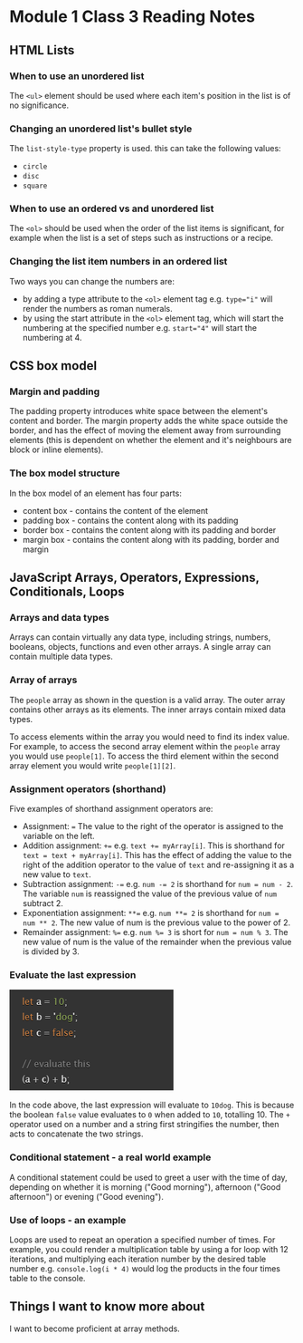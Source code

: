 # Module 1 Class 3 Reading Notes

## HTML Lists

### When to use an unordered list

The `<ul>` element should be used where each item's position in the list is of no significance.

### Changing an unordered list's bullet style

The `list-style-type` property is used. this can take the following values:

- `circle`
- `disc`
- `square`

### When to use an ordered vs and unordered list

The `<ol>` should be used when the order of the list items is significant, for example when the list is a set of steps such as instructions or a recipe.

### Changing the list item numbers in an ordered list

Two ways you can change the numbers are:

- by adding a type attribute to the `<ol>` element tag e.g. `type="i"` will render the numbers as roman numerals.
- by using the start attribute in the `<ol>` element tag, which will start the numbering at the specified number e.g. `start="4"` will start the numbering at 4.

## CSS box model

### Margin and padding

The padding property introduces white space between the element's content and border. The margin property adds the white space outside the border, and has the effect of moving the element away from surrounding elements (this is dependent on whether the element and it's neighbours are block or inline elements).

### The box model structure

In the box model of an element has four parts:

- content box - contains the content of the element
- padding box - contains the content along with its padding
- border box - contains the content along with its padding and border
- margin box - contains the content along with its padding, border and margin

## JavaScript Arrays, Operators, Expressions, Conditionals, Loops

### Arrays and data types

Arrays can contain virtually any data type, including strings, numbers, booleans, objects, functions and even other arrays. A single array can contain multiple data types.

### Array of arrays

The `people` array as shown in the question is a valid array. The outer array contains other arrays as its elements. The inner arrays contain mixed data types.

To access elements within the array you would need to find its index value. For example, to access the second array element within the `people` array you would use `people[1]`. To access the third element within the second array element you would write `people[1][2]`.

### Assignment operators (shorthand)

Five examples of shorthand assignment operators are:

- Assignment: `=` The value to the right of the operator is assigned to the variable on the left.
- Addition assignment: `+=` e.g. `text += myArray[i]`. This is shorthand for `text = text + myArray[i]`. This has the effect of adding the value to the right of the addition operator to the value of `text` and re-assigning it as a new value to `text`.
- Subtraction assignment: `-=` e.g. `num -= 2` is shorthand for `num = num - 2`. The variable `num` is reassigned the value of the previous value of `num` subtract 2.
- Exponentiation assignment: `**=` e.g. `num **= 2` is shorthand for `num = num ** 2`. The new value of num is the previous value to the power of 2.
- Remainder assignment: `%=` e.g. `num %= 3` is short for `num = num % 3`. The new value of num is the value of the remainder when the previous value is divided by 3.

### Evaluate the last expression

![JS code block](/Module1/Screenshot%202023-06-17%20181424.png "JS code block")

In the code above, the last expression will evaluate to `10dog`. This is because the boolean `false` value evaluates to `0` when added to `10`, totalling 10. The `+` operator used on a number and a string first stringifies the number, then acts to concatenate the two strings.

### Conditional statement - a real world example

A conditional statement could be used to greet a user with the time of day, depending on whether it is morning ("Good morning"), afternoon ("Good afternoon") or evening ("Good evening").

### Use of loops - an example

Loops are used to repeat an operation a specified number of times. For example, you could render a multiplication table by using a for loop with 12 iterations, and multiplying each iteration number by the desired table number e.g. `console.log(i * 4)` would log the products in the four times table to the console.

## Things I want to know more about

I want to become proficient at array methods.
